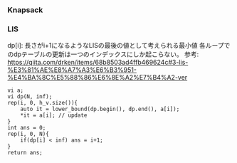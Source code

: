 ### Knapsack

### LIS
dp[i]: 長さがi+1になるようなLISの最後の値として考えられる最小値
各ループでのdpテーブルの更新は一つのインデックスにしか起こらない。
参考: https://qiita.com/drken/items/68b8503ad4ffb469624c#3-lis-%E3%81%AE%E8%A7%A3%E6%B3%951-%E4%BA%8C%E5%88%86%E6%8E%A2%E7%B4%A2-ver
```
vi a;
vi dp(N, inf);
rep(i, 0, h_v.size()){
    auto it = lower_bound(dp.begin(), dp.end(), a[i]);
    *it = a[i]; // update
}
int ans = 0;
rep(i, 0, N){
    if(dp[i] < inf) ans = i+1;
}
return ans;
```

